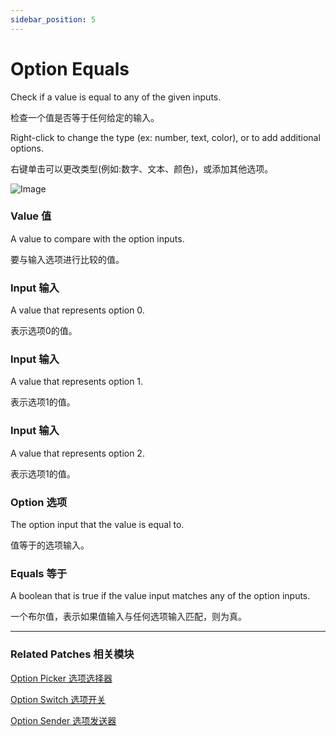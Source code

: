 ```yaml
---
sidebar_position: 5
---
```


# Option Equals

Check if a value is equal to any of the given inputs.

检查一个值是否等于任何给定的输入。

Right-click to change the type (ex: number, text, color), or to add additional options.

右键单击可以更改类型(例如:数字、文本、颜色)，或添加其他选项。

![Image](@site/static/img/docs/Utility/option-equals.png)

### Value 值

A value to compare with the option inputs.

要与输入选项进行比较的值。

### Input 输入

A value that represents option 0.

表示选项0的值。

### Input 输入

A value that represents option 1.

表示选项1的值。

### Input 输入

A value that represents option 2.

表示选项1的值。

### Option 选项

The option input that the value is equal to.

值等于的选项输入。

### Equals 等于

A boolean that is true if the value input matches any of the option inputs.

一个布尔值，表示如果值输入与任何选项输入匹配，则为真。

------

### Related Patches 相关模块

[Option Picker 选项选择器](./Option%20Picker.md)

[Option Switch 选项开关](./Option%20Switch.md)

[Option Sender 选项发送器](./Option%20Sender.md)
